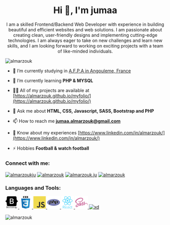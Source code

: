 <h1 align="center">Hi 👋, I'm jumaa</h1>
<p align="center">I am a skilled Frontend/Backend Web Developer with experience in building beautiful and efficient websites and web solutions. I am passionate about creating clean, user-friendly designs and implementing cutting-edge technologies. I am always eager to take on new challenges and learn new skills, and I am looking forward to working on exciting projects with a team of like-minded individuals.</p>

<p align="left"> <img src="https://komarev.com/ghpvc/?username=almarzouk&label=Profile%20views&color=0e75b6&style=flat" alt="almarzouk" /> </p>

- 🔭 I’m currently studying in [A.F.P.A in Angouleme, France](https://www.afpa.fr/)

- 🌱 I’m currently learning **PHP & MYSQL**

- 👨‍💻 All of my projects are available at [https://almarzouk.github.io/myfolio/](https://almarzouk.github.io/myfolio/)

- 💬 Ask me about **HTML, CSS, Javascript, SASS, Bootstrap and PHP**

- 📫 How to reach me **jumaa.almarzouk@gmail.com**

- 📄 Know about my experiences [https://www.linkedin.com/in/almarzouk/](https://www.linkedin.com/in/almarzouk/)

- ⚡ Hobbies **Football & watch football**

<h3 align="left">Connect with me:</h3>
<p align="left">
<a href="https://twitter.com/almarzoukju" target="blank"><img align="center" src="https://raw.githubusercontent.com/rahuldkjain/github-profile-readme-generator/master/src/images/icons/Social/twitter.svg" alt="almarzoukju" height="30" width="40" /></a>
<a href="https://linkedin.com/in/almarzouk" target="blank"><img align="center" src="https://raw.githubusercontent.com/rahuldkjain/github-profile-readme-generator/master/src/images/icons/Social/linked-in-alt.svg" alt="almarzouk" height="30" width="40" /></a>
<a href="https://instagram.com/almarzouk.ju" target="blank"><img align="center" src="https://raw.githubusercontent.com/rahuldkjain/github-profile-readme-generator/master/src/images/icons/Social/instagram.svg" alt="almarzouk.ju" height="30" width="40" /></a>
<a href="https://www.behance.net/almarzouk" target="blank"><img align="center" src="https://raw.githubusercontent.com/rahuldkjain/github-profile-readme-generator/master/src/images/icons/Social/behance.svg" alt="almarzouk" height="30" width="40" /></a>
</p>

<h3 align="left">Languages and Tools:</h3>
<p align="left"> <a href="https://getbootstrap.com" target="_blank" rel="noreferrer"> <img src="https://raw.githubusercontent.com/devicons/devicon/master/icons/bootstrap/bootstrap-plain-wordmark.svg" alt="bootstrap" width="40" height="40"/> </a> <a href="https://cassandra.apache.org/" target="_blank" rel="noreferrer">  <a href="https://www.w3schools.com/css/" target="_blank" rel="noreferrer"> <img src="https://raw.githubusercontent.com/devicons/devicon/master/icons/css3/css3-original-wordmark.svg" alt="css3" width="40" height="40"/> </a> <a href="https://developer.mozilla.org/en-US/docs/Web/JavaScript" target="_blank" rel="noreferrer"> <img src="https://raw.githubusercontent.com/devicons/devicon/master/icons/javascript/javascript-original.svg" alt="javascript" width="40" height="40"/> </a> <a href="https://www.php.net" target="_blank" rel="noreferrer"> <img src="https://raw.githubusercontent.com/devicons/devicon/master/icons/php/php-original.svg" alt="php" width="40" height="40"/> </a> <a href="https://reactjs.org/" target="_blank" rel="noreferrer"> <img src="https://raw.githubusercontent.com/devicons/devicon/master/icons/react/react-original-wordmark.svg" alt="react" width="40" height="40"/> </a> <a href="https://sass-lang.com" target="_blank" rel="noreferrer"> <img src="https://raw.githubusercontent.com/devicons/devicon/master/icons/sass/sass-original.svg" alt="sass" width="40" height="40"/> </a> <a href="https://www.adobe.com/products/xd.html" target="_blank" rel="noreferrer"> <img src="https://cdn.worldvectorlogo.com/logos/adobe-xd.svg" alt="xd" width="40" height="40"/> </a> </p>

<p><img align="center" src="https://github-readme-stats.vercel.app/api/top-langs?username=almarzouk&show_icons=true&locale=en&layout=compact" alt="almarzouk" /></p>
